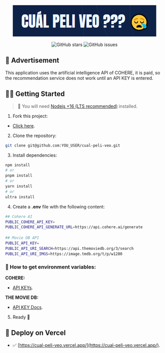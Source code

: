 <div align="center">

<a href="https://cual-peli-veo.vercel.app/">
<img src="./public/banner.png" />
</a>

<p></p>

![GitHub stars](https://img.shields.io/github/stars/joaquinarias989/cual-peli-veo)
![GitHub issues](https://img.shields.io/github/issues/joaquinarias989/cual-peli-veo)

</div>

## 🛑 Advertisement

This application uses the artificial intelligence API of COHERE, it is paid, so the recommendation service does not work until an API KEY is entered.

## 👨‍🚀 Getting Started

> 🚧 You will need [Nodejs +16 (LTS recommended)](https://nodejs.org/en/) installed.

1. Fork this project:

- [Click here](https://github.com/joaquinarias989/cual-peli-veo/fork).

2. Clone the repository:

```bash
git clone git@github.com:YOU_USER/cual-peli-veo.git
```

3. Install dependencies:

```bash
npm install
# or
pnpm install
# or
yarn install
# or
ultra install
```

4. Create a **.env** file with the following content:

```bash
## Cohere AI
PUBLIC_COHERE_API_KEY=
PUBLIC_COHERE_API_GENERATE_URL=https://api.cohere.ai/generate

## Movie DB API
PUBLIC_API_KEY=
PUBLIC_API_URI_SEARCH=https://api.themoviedb.org/3/search
PUBLIC_API_URI_IMGS=https://image.tmdb.org/t/p/w1280
```

### 🔑 How to get environment variables:

**COHERE:**

- [API KEYs](https://dashboard.cohere.ai/api-keys).

**THE MOVIE DB:**

- [API KEY Docs](https://www.themoviedb.org/documentation/api).

5. Ready 🥳

<p></p>

## 🎉 Deploy on Vercel

- ✅ [https://cual-peli-veo.vercel.app/](https://cual-peli-veo.vercel.app/).
